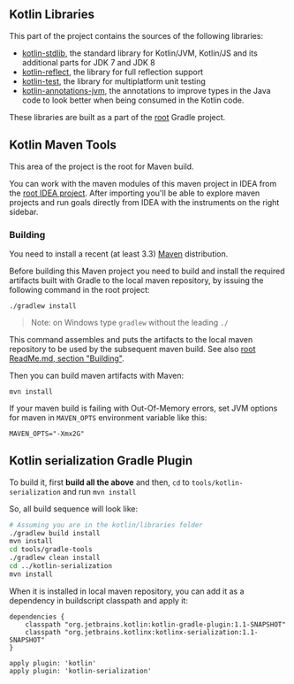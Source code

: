 ## Kotlin Libraries

This part of the project contains the sources of the following libraries:

  - [kotlin-stdlib](stdlib), the standard library for Kotlin/JVM, Kotlin/JS and its additional parts for JDK 7 and JDK 8
  - [kotlin-reflect](reflect), the library for full reflection support
  - [kotlin-test](kotlin.test), the library for multiplatform unit testing
  - [kotlin-annotations-jvm](tools/kotlin-annotations-jvm), the annotations to improve types in the Java code to look better when being consumed in the Kotlin code.

<!--  - [kotlin-annotations-android](tools/kotlin-annotations-android) -->

These libraries are built as a part of the [root](../) Gradle project.


## Kotlin Maven Tools

<!-- TODO: Move to another root -->

This area of the project is the root for Maven build.

You can work with the maven modules of this maven project in IDEA from the [root IDEA project](../ReadMe.md#working-in-idea). After importing you'll be able to explore maven projects and run goals directly from IDEA with the instruments on the right sidebar.

### Building

You need to install a recent (at least 3.3) [Maven](http://maven.apache.org/) distribution.

Before building this Maven project you need to build and install the required artifacts built with Gradle to the local maven repository, by issuing the following command in the root project:

    ./gradlew install

> Note: on Windows type `gradlew` without the leading `./`

This command assembles and puts the artifacts to the local maven repository to be used by the subsequent maven build.
See also [root ReadMe.md, section "Building"](../ReadMe.md#building).


Then you can build maven artifacts with Maven:

    mvn install

If your maven build is failing with Out-Of-Memory errors, set JVM options for maven in `MAVEN_OPTS` environment variable like this:

    MAVEN_OPTS="-Xmx2G"



## Kotlin serialization Gradle Plugin

To build it, first **build all the above** and then, `cd` to `tools/kotlin-serialization`
and run `mvn install`

So, all build sequence will look like:

```bash
# Assuming you are in the kotlin/libraries folder
./gradlew build install
mvn install
cd tools/gradle-tools
./gradlew clean install
cd ../kotlin-serialization
mvn install
```

When it is installed in local maven repository, you can add it as a dependency in buildscript classpath and apply it:

```
dependencies {
    classpath "org.jetbrains.kotlin:kotlin-gradle-plugin:1.1-SNAPSHOT"
    classpath "org.jetbrains.kotlinx:kotlinx-serialization:1.1-SNAPSHOT"
}

apply plugin: 'kotlin'
apply plugin: 'kotlin-serialization'

```
